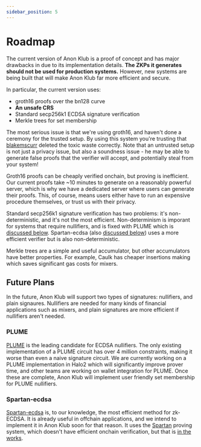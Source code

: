 ```yaml
---
sidebar_position: 5
---
```


# Roadmap

The current version of Anon Klub is a proof of concept and has major drawbacks in due to its implementation details. **The ZKPs it generates should not be used for production systems.** However, new systems are being built that will make Anon Klub far more efficient and secure.

In particular, the current version uses:

- groth16 proofs over the bn128 curve
- **An unsafe CRS**
- Standard secp256k1 ECDSA signature verification
- Merkle trees for set membership

The most serious issue is that we're using groth16, and haven't done a ceremony for the trusted setup. By using this system you're trusting that [blakemscurr](https://github.com/blakemscurr) deleted the toxic waste correctly. Note that an untrusted setup is not just a privacy issue, but also a soundness issue - he may be able to generate false proofs that the verifier will accept, and potentially steal from your system!

Groth16 proofs can be cheaply verified onchain, but proving is inefficient. Our current proofs take ~10 minutes to generate on a reasonably powerful server, which is why we have a dedicated server where users can generate their proofs. This, of course, means users either have to run an expensive procedure themselves, or trust us with their privacy.

Standard secp256k1 signature verification has two problems: it's non-deterministic, and it's not the most efficient. Non-determinism is imporant for systems that require nullifiers, and is fixed with PLUME which is [discussed below](#plume). Spartan-ecdsa (also [discussed below](#spartan-ecdsa)) uses a more efficient verifier but is also non-deterministic.

Merkle trees are a simple and useful accumulator, but other accumulators have better properties. For example, Caulk has cheaper insertions making which saves significant gas costs for mixers.

## Future Plans

In the future, Anon Klub will support two types of signatures: nullifiers, and plain signaures. Nullifiers are needed for many kinds of financial applications such as mixers, and plain signatures are more efficient if nullifiers aren't needed.

### PLUME

[PLUME](https://github.com/zk-nullifier-sig/zk-nullifier-sig) is the leading candidate for ECDSA nullifiers. The only existing implementation of a PLUME circuit has over 4 million constraints, making it worse than even a naive signature circuit. We are currently working on a PLUME implementation in Halo2 which will significantly improve prover time, and other teams are working on wallet integration for PLUME. Once these are complete, Anon Klub will implement user friendly set membership for PLUME nullifiers.

### Spartan-ecdsa

[Spartan-ecdsa](https://github.com/personaelabs/spartan-ecdsa) is, to our knowledge, the most efficient method for zk-ECDSA. It is already useful in offchain applications, and we intend to implement it in Anon Klub soon for that reason. It uses the [Spartan](https://github.com/microsoft/Spartan) proving system, which doesn't have efficient onchain verification, but that is [in the works](https://github.com/personaelabs/spartan-ecdsa/tree/hoplite).
